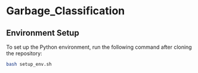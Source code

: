 # Garbage_Classification



## Environment Setup

To set up the Python environment, run the following command after cloning the repository:

```bash
bash setup_env.sh